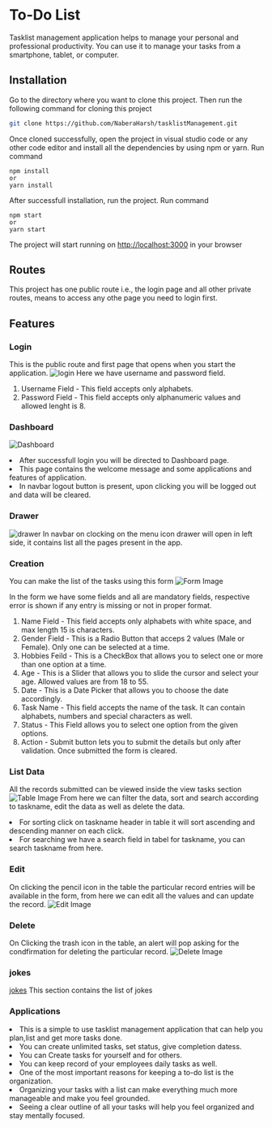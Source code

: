 # To-Do List 

Tasklist management application helps to manage your personal and professional productivity. You can use it to manage your tasks from a smartphone, tablet, or computer.

## Installation

Go to the directory where you want to clone this project. Then run the following command for cloning this project
```bash
git clone https://github.com/NaberaHarsh/tasklistManagement.git
```
Once cloned successfully, open the project in visual studio code or any other code editor and install all the dependencies by using npm or yarn. Run command
```
npm install
or
yarn install
```
After successfull installation, run the project. Run command
```
npm start
or
yarn start
```
The project will start running on [http://localhost:3000](http://localhost:3000/) in your browser

## Routes
This project has one public route i.e., the login page and all other private routes, means to access any othe page you need to login first.

## Features
### Login
This is the public route and first page that opens when you start the application. ![login](https://github.com/NaberaHarsh/tasklistManagement/blob/master/public/assets/images/login.png)
Here we have username and password field.
1. Username Field - This field accepts only alphabets.
2. Password Field - This field accepts only alphanumeric values and allowed lenght is 8.

### Dashboard
![Dashboard](https://github.com/NaberaHarsh/tasklistManagement/blob/master/public/assets/images/dashboard.png)
<li> After successfull login you will be directed to Dashboard page.
<li> This page contains the welcome message and some applications and features of application.
<li> In navbar logout button is present, upon clicking you will be logged out and data will be cleared.
  
### Drawer
![drawer](https://github.com/NaberaHarsh/tasklistManagement/blob/master/public/assets/images/drawer.png)
In navbar on clocking on the menu icon drawer will open in left side, it contains list all the pages present in the app.

### Creation 
You can make the list of the tasks using this form 
![Form Image](https://github.com/NaberaHarsh/tasklistManagement/blob/master/public/assets/images/createtask.png)

In the form we have some fields and all are mandatory fields, respective error is shown if any entry is missing or not in proper format.
1. Name Field - This field accepts only alphabets with white space, and max length 15 is characters.
2. Gender Field - This is a Radio Button that acceps 2 values (Male or Female). Only one can be selected at a time.
3. Hobbies Feild - This is a CheckBox that allows you to select one or more than one option at a time.
4. Age - This is a Slider that allows you to slide the cursor and select your age. Allowed values are from 18 to 55.
5. Date - This is a Date Picker that allows you to choose the date accordingly.
6. Task Name  - This field accepts the name of the task. It can contain alphabets, numbers and special characters as well.
7. Status - This Field allows you to select one option from the given options. 
8. Action - Submit button lets you to submit the details but only after validation. Once submitted the form is cleared.

### List Data
All the records submitted can be viewed inside the view tasks section ![Table Image](https://github.com/NaberaHarsh/tasklistManagement/blob/master/public/assets/images/table.png)
From here we can filter the data, sort and search according to taskname, edit the data as well as delete the data.
<li> For sorting click on taskname header in table it will sort ascending and descending manner on each click.
<li> For searching we have a search field in tabel for taskname, you can search taskname from here.

### Edit
On clicking the pencil icon in the table the particular record entries will be available in the form, from here we can edit all the values and can update the record.
![Edit Image](https://github.com/NaberaHarsh/tasklistManagement/blob/master/public/assets/images/edittask.png)

### Delete
On Clicking the trash icon in the table, an alert will pop asking for the condfirmation for deleting the particular record.
![Delete Image](https://github.com/NaberaHarsh/tasklistManagement/blob/master/public/assets/images/delete.png)
  
### jokes
[jokes](https://github.com/NaberaHarsh/tasklistManagement/blob/master/public/assets/images/jokes.png)
This section contains the list of jokes  

### Applications
<li> This is a simple to use tasklist management application that can
            help you plan,list and get more tasks done.
<li>You can create unlimited tasks, set status, give completion datess.
<li>You can Create tasks for yourself and for others.
<li>You can keep record of your employees daily tasks as well.
<li>One of the most important reasons for keeping a to-do list is the organization.
  <li>Organizing your tasks with a list can make everything much more manageable and make you feel grounded.
<li>Seeing a clear outline of all your tasks will help you feel organized and stay mentally focused.


